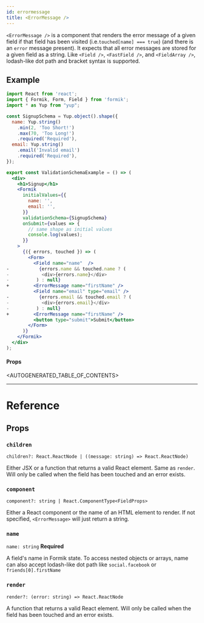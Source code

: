 ```yaml
---
id: errormessage
title: <ErrorMessage />
---
```


`<ErrorMessage />` is a component that renders the error message of a given field if that field has been visited (i.e.`touched[name] === true`) (and there is an `error` message present). It expects that all error messages are stored for a given field as a string. Like `<Field />`, `<FastField />`, and `<FieldArray />`, lodash-like dot path and bracket syntax is supported.

## Example

```jsx
import React from 'react';
import { Formik, Form, Field } from 'formik';
import * as Yup from "yup";

const SignupSchema = Yup.object().shape({
  name: Yup.string()
    .min(2, 'Too Short!')
    .max(70, 'Too Long!')
    .required('Required'),
  email: Yup.string()
    .email('Invalid email')
    .required('Required'),
});

export const ValidationSchemaExample = () => (
  <div>
    <h1>Signup</h1>
    <Formik
      initialValues={{
        name: '',
        email: '',
      }}
      validationSchema={SignupSchema}
      onSubmit={values => {
        // same shape as initial values
        console.log(values);
      }}
    >
      {({ errors, touched }) => (
        <Form>
          <Field name="name"  />
-           {errors.name && touched.name ? (
-            <div>{errors.name}</div>
-          ) : null}
+         <ErrorMessage name="firstName" />
          <Field name="email" type="email" />
-           {errors.email && touched.email ? (
-            <div>{errors.email}</div>
-          ) : null}
+         <ErrorMessage name="firstName" />
          <button type="submit">Submit</button>
        </Form>
      )}
    </Formik>
  </div>
);
```

#### Props

<AUTOGENERATED_TABLE_OF_CONTENTS>

---

# Reference

## Props

### `children`

`children?: React.ReactNode | ((message: string) => React.ReactNode)`

Either JSX or a function that returns a valid React element. Same as `render`. Will only be called when the field has been touched and an error exists.

### `component`

`component?: string | React.ComponentType<FieldProps>`

Either a React component or the name of an HTML element to render. If not specified, `<ErrorMessage>` will just return a string.

### `name`

`name: string`
**Required**

A field's name in Formik state. To access nested objects or arrays, name can also accept lodash-like dot path like `social.facebook` or `friends[0].firstName`

### `render`

`render?: (error: string) => React.ReactNode`

A function that returns a valid React element. Will only be called when the field has been touched and an error exists.
